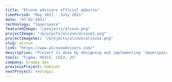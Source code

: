 ```yaml
---
title: "Alcove advisors official website"
timePeriod: "May 2021 ‑ July 2021"
date: "07-02-2021"
technology: "Squerspace"
featuredImage: "/projects/alcove.png"
projectImage: "/projects/alcove/alcove1.png"
projectImageSec: "/projects/alcove/alcove2.png"
slug: alcove
link: "https://www.alcoveadvisors.com/"
description: "Project is done by designing and implementing 'Squerspace theme' to match need of company presentation."
tools: "Figma, Html5, CSS3, JS"
company: Grumpy dev
previousProject: kabinet
nextProject: neologic
---
```


